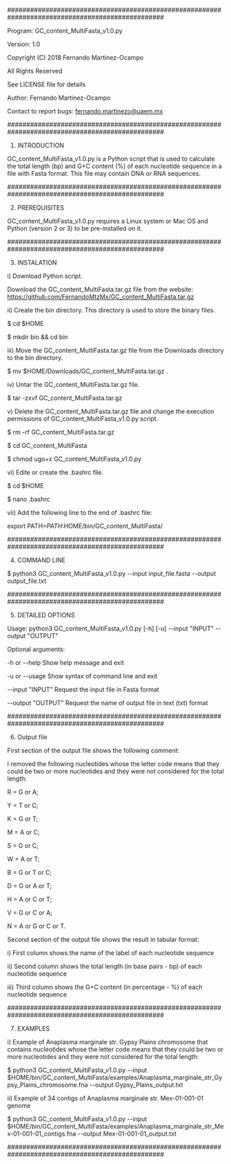#################################################################################################

Program: GC_content_MultiFasta_v1.0.py

Version: 1.0

Copyright (C) 2018 Fernando Martinez-Ocampo

All Rights Reserved

See LICENSE file for details

Author: Fernando Martinez-Ocampo

Contact to report bugs: fernando.martinezo@uaem.mx

#################################################################################################

1. INTRODUCTION

GC_content_MultiFasta_v1.0.py is a Python script that is used to calculate the total length (bp) and G+C content (%) of each nucleotide sequence in a file with Fasta format. This file may contain DNA or RNA sequences.

#################################################################################################

2. PREREQUISITES

GC_content_MultiFasta_v1.0.py requires a Linux system or Mac OS and Python (version 2 or 3) to be pre-installed on it.

#################################################################################################

3. INSTALATION

i) Download Python script.

Download the GC_content_MultiFasta.tar.gz file from the website: https://github.com/FernandoMtzMx/GC_content_MultiFasta.tar.gz



ii) Create the bin directory. This directory is used to store the binary files.

$ cd $HOME

$ mkdir bin && cd bin



iii) Move the GC_content_MultiFasta.tar.gz file from the Downloads directory to the bin directory.

$ mv $HOME/Downloads/GC_content_MultiFasta.tar.gz .



iv) Untar the GC_content_MultiFasta.tar.gz file.

$ tar -zxvf GC_content_MultiFasta.tar.gz



v) Delete the GC_content_MultiFasta.tar.gz file and change the execution permissions of GC_content_MultiFasta_v1.0.py script.

$ rm -rf GC_content_MultiFasta.tar.gz

$ cd GC_content_MultiFasta

$ chmod ugo+x GC_content_MultiFasta_v1.0.py



vi) Edite or create the .bashrc file.

$ cd $HOME

$ nano .bashrc



vii) Add the following line to the end of .bashrc file:

export PATH=$PATH:$HOME/bin/GC_content_MultiFasta/

#################################################################################################

4. COMMAND LINE

$ python3 GC_content_MultiFasta_v1.0.py --input input_file.fasta --output output_file.txt

#################################################################################################

5. DETAILED OPTIONS

Usage: python3 GC_content_MultiFasta_v1.0.py [-h] [-u] --input "INPUT" --output "OUTPUT"



Optional arguments:

-h or --help       	Show help message and exit

-u or --usage      	Show syntax of command line and exit

--input "INPUT"    	Request the input file in Fasta format

--output "OUTPUT"  	Request the name of output file in text (txt) format

#################################################################################################

6. Output file


First section of the output file shows the following comment:

I removed the following nucleotides whose the letter code means that they could be two or more nucleotides and they were not considered for the total length:

R = G or A;

Y = T or C;

K = G or T;

M = A or C;

S = G or C;

W = A or T;

B = G or T or C;

D = G or A or T;

H = A or C or T;

V = G or C or A;

N = A or G or C or T.



Second section of the output file shows the result in tabular format:

i) First column shows the name of the label of each nucleotide sequence

ii) Second column shows the total length (in base pairs - bp) of each nucleotide sequence

iii) Third column shows the G+C content (in percentage - %) of each nucleotide sequence

#################################################################################################

7. EXAMPLES

i) Example of Anaplasma marginale str. Gypsy Plains chromosome that contains nucleotides whose the letter code means that they could be two or more nucleotides and they were not considered for the total length:

$ python3 GC_content_MultiFasta_v1.0.py --input $HOME/bin/GC_content_MultiFasta/examples/Anaplasma_marginale_str_Gypsy_Plains_chromosome.fna --output Gypsy_Plains_output.txt



ii) Example of 34 contigs of Anaplasma marginale str. Mex-01-001-01 genome

$ python3 GC_content_MultiFasta_v1.0.py --input $HOME/bin/GC_content_MultiFasta/examples/Anaplasma_marginale_str_Mex-01-001-01_contigs.fna --output Mex-01-001-01_output.txt

#################################################################################################
